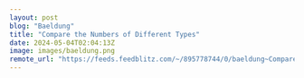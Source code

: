 ```yaml
---
layout: post
blog: "Baeldung"
title: "Compare the Numbers of Different Types"
date: 2024-05-04T02:04:13Z
image: images/baeldung.png
remote_url: "https://feeds.feedblitz.com/~/895778744/0/baeldung~Compare-the-Numbers-of-Different-Types"
---
```

